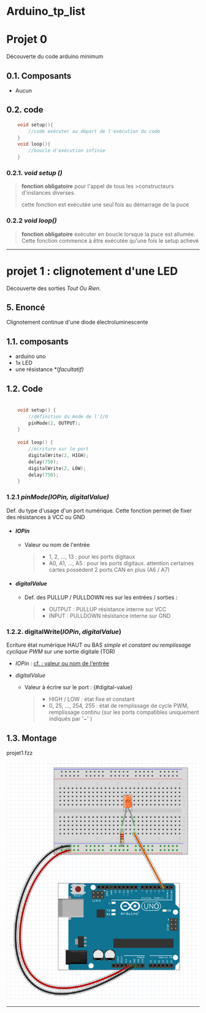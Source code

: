 # Arduino_tp_list

# Projet 0

Découverte du code arduino minimum

## 0.1. Composants

- Aucun

## 0.2. code

~~~c
    void setup(){
        //code exécuter au départ de l'exécution du code
    }
    void loop(){
        //boucle d'exécution infinie 
    }
~~~

### 0.2.1. ***void setup ()***

>**fonction obligatoire** pour l'appel de tous les   >constructeurs d'instances diverses.
>
>cette fonction est exécutée une seul fois au démarrage de la puce

### 0.2.2 ***void loop()***

>**fonction obligatoire** exécuter en boucle lorsque la puce est allumée. Cette fonction commence à être exécutée qu’une fois le setup achevé

----------

# projet 1 : clignotement d'une LED

Découverte des sorties *Tout Ou Rien*.

## 5. Enoncé

Clignotement continue d'une diode électroluminescente
## 1.1. composants

- arduino uno
- 1x LED
- une résistance *(*facultatif)*

## 1.2. Code

~~~c

    void setup() {
        //définition du mode de l'I/O
        pinMode(2, OUTPUT);
    }

    void loop() {
        //écriture sur le port
        digitalWrite(2, HIGH);
        delay(750);
        digitalWrite(2, LOW);
        delay(750);
    }
~~~

### 1.2.1 ***pinMode(*IOPin*, *digitalValue*)***

Def. du type d'usage d'un port numérique. Cette fonction permet de fixer des résistances à VCC ou GND

- #### *IOPin*

  - Valeur ou nom de l'entrée
    >
    >- 1, 2, ..., 13 : pour les ports digitaux
    >- A0, A1, ..., A5 : pour les ports digitaux. attention certaines cartes possèdent 2 ports CAN en plus (A6 / A7)

- #### *digitalValue*

  - Def. des PULLUP / PULLDOWN res sur les entrées / sorties :
    >
    >- OUTPUT : PULLUP résistance interne sur VCC
    >- INPUT  : PULLDOWN résistance interne sur GND

### 1.2.2. **digitalWrite(*IOPin*, *digitalValue*)**

Ecriture état numérique HAUT ou BAS *simple et constant ou remplissage cyclique PWM* sur une sortie digitale (TOR)

- *IOPin* : [cf. : valeur ou nom de l'entrée](#iopin)
  
- *digitalValue*
  - Valeur à écrire sur le port : {#digital-value}
    >
    >- HIGH / LOW : état fixe et constant
    >- 0, 25, ..., 254, 255 : état de remplissage de cycle PWM, remplissage continu (sur les ports compatibles uniquement indiqués par '~' )

## 1.3. Montage

projet1.fzz

![projet 1](./img/projet1.png)

----------
